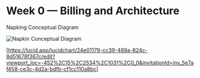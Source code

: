 # Week 0 — Billing and Architecture

Napking Conceptual Diagram

![Napkin Conceptual Diagram](https://user-images.githubusercontent.com/95552995/221639629-7cfe257f-f380-45a5-8e94-6b8f225e0c4e.jpg)

[https://lucid.app/lucidchart/24e01179-cc39-489a-824c-8d51678f367c/edit?viewport_loc=-452%2C15%2C2534%2C1031%2C0_0&invitationId=inv_5e7af458-ce3c-4d2a-bdfb-cf1cc110a8bc]
